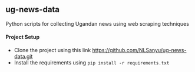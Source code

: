 ## ug-news-data
Python scripts for collecting Ugandan news using web scraping techniques

#### Project Setup
* Clone the project using this link https://github.com/NLSanyu/ug-news-data.git
* Install the requirements using `pip install -r requirements.txt`
